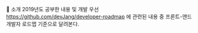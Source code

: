 📣 소개
2019년도 공부한 내용 및 개발 
우선 https://github.com/devJang/developer-roadmap 에 관련된 내용 중 프론트-앤드 개발자 로드맵 기준으로 달려본다.

